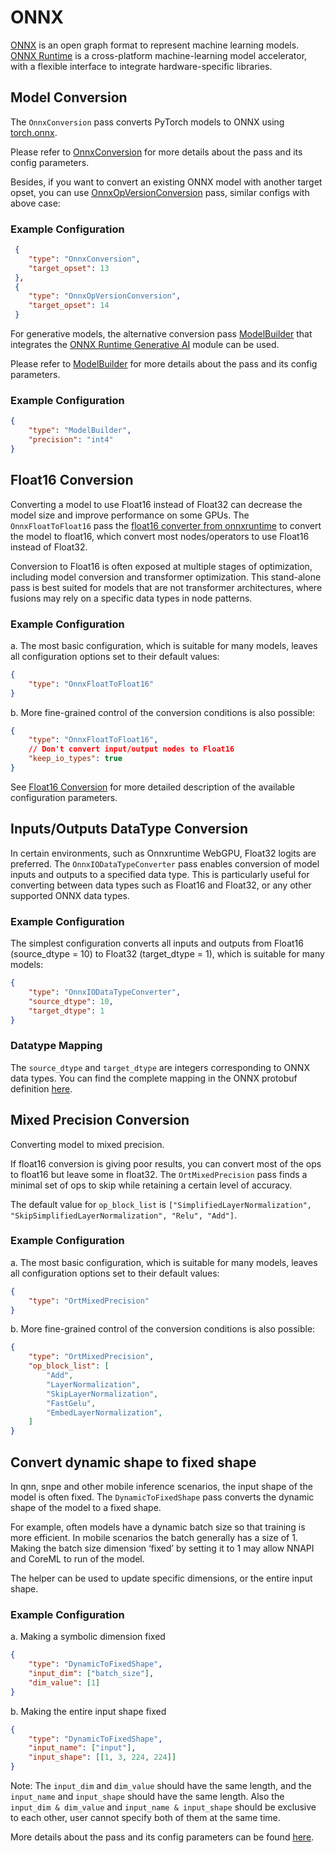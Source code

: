 # ONNX

[ONNX](https://onnx.ai/) is an open graph format to represent machine learning models. [ONNX Runtime](https://onnxruntime.ai/docs/) is a cross-platform machine-learning model accelerator, with a flexible interface to integrate hardware-specific libraries.

## Model Conversion
The `OnnxConversion` pass converts PyTorch models to ONNX using
[torch.onnx](https://pytorch.org/docs/stable/onnx.html).

Please refer to [OnnxConversion](onnx_conversion) for more details about the pass and its config parameters.

Besides, if you want to convert an existing ONNX model with another target opset, you can use [OnnxOpVersionConversion](onnx_op_version_conversion) pass, similar configs with above case:

### Example Configuration
```json
 {
    "type": "OnnxConversion",
    "target_opset": 13
 },
 {
    "type": "OnnxOpVersionConversion",
    "target_opset": 14
 }
```

For generative models, the alternative conversion pass [ModelBuilder](model_builder) that integrates the
[ONNX Runtime Generative AI](https://github.com/microsoft/onnxruntime-genai) module can be used.

Please refer to [ModelBuilder](model_builder) for more details about the pass and its config parameters.

### Example Configuration
```json
{
    "type": "ModelBuilder",
    "precision": "int4"
}
```

## Float16 Conversion

Converting a model to use Float16 instead of Float32 can decrease the model size and improve performance on some GPUs. The `OnnxFloatToFloat16` pass the [float16 converter from onnxruntime](https://github.com/microsoft/onnxruntime/blob/main/onnxruntime/python/tools/transformers/float16.py) to convert the model to float16, which convert most nodes/operators to use Float16 instead of Float32.

Conversion to Float16 is often exposed at multiple stages of optimization, including model conversion and transformer optimization. This stand-alone pass is best suited for models that are not transformer architectures, where fusions may rely on a specific data types in node patterns.

### Example Configuration

a. The most basic configuration, which is suitable for many models, leaves all configuration options set to their default values:
```json
{
    "type": "OnnxFloatToFloat16"
}
```

b. More fine-grained control of the conversion conditions is also possible:
```json
{
    "type": "OnnxFloatToFloat16",
    // Don't convert input/output nodes to Float16
    "keep_io_types": true
}
```

See [Float16 Conversion](https://onnxruntime.ai/docs/performance/model-optimizations/float16.html#float16-conversion) for more detailed description of the available configuration parameters.

## Inputs/Outputs DataType Conversion

In certain environments, such as Onnxruntime WebGPU, Float32 logits are preferred. The `OnnxIODataTypeConverter` pass enables conversion of model inputs and outputs to a specified data type. This is particularly useful for converting between data types such as Float16 and Float32, or any other supported ONNX data types.

### Example Configuration

The simplest configuration converts all inputs and outputs from Float16 (source_dtype = 10) to Float32 (target_dtype = 1), which is suitable for many models:

```json
{
    "type": "OnnxIODataTypeConverter",
    "source_dtype": 10,
    "target_dtype": 1
}
```

### Datatype Mapping

The `source_dtype` and `target_dtype` are integers corresponding to ONNX data types. You can find the complete mapping in the ONNX protobuf definition [here](https://github.com/onnx/onnx/blob/96a0ca4374d2198944ff882bd273e64222b59cb9/onnx/onnx.proto3#L503-L551).

## Mixed Precision Conversion
Converting model to mixed precision.

If float16 conversion is giving poor results, you can convert most of the ops to float16 but leave some in float32. The `OrtMixedPrecision` pass finds a minimal set of ops to skip while retaining a certain level of accuracy.

The default value for `op_block_list` is `["SimplifiedLayerNormalization", "SkipSimplifiedLayerNormalization", "Relu", "Add"]`.

### Example Configuration

a. The most basic configuration, which is suitable for many models, leaves all configuration options set to their default values:
```json
{
    "type": "OrtMixedPrecision"
}
```

b. More fine-grained control of the conversion conditions is also possible:
```json
{
    "type": "OrtMixedPrecision",
    "op_block_list": [
        "Add",
        "LayerNormalization",
        "SkipLayerNormalization",
        "FastGelu",
        "EmbedLayerNormalization",
    ]
}
```

## Convert dynamic shape to fixed shape

In qnn, snpe and other mobile inference scenarios, the input shape of the model is often fixed. The `DynamicToFixedShape` pass converts the dynamic shape of the model to a fixed shape.

For example, often models have a dynamic batch size so that training is more efficient. In mobile scenarios the batch generally has a size of 1. Making the batch size dimension ‘fixed’ by setting it to 1 may allow NNAPI and CoreML to run of the model.

The helper can be used to update specific dimensions, or the entire input shape.

### Example Configuration

a. Making a symbolic dimension fixed
```json
{
    "type": "DynamicToFixedShape",
    "input_dim": ["batch_size"],
    "dim_value": [1]
}
```

b. Making the entire input shape fixed
```json
{
    "type": "DynamicToFixedShape",
    "input_name": ["input"],
    "input_shape": [[1, 3, 224, 224]]
}
```

Note: The `input_dim` and `dim_value` should have the same length, and the `input_name` and `input_shape` should have the same length. Also the `input_dim & dim_value` and `input_name & input_shape` should be exclusive to each other, user cannot specify both of them at the same time.

More details about the pass and its config parameters can be found [here](https://onnxruntime.ai/docs/tutorials/mobile/helpers/make-dynamic-shape-fixed.html).
